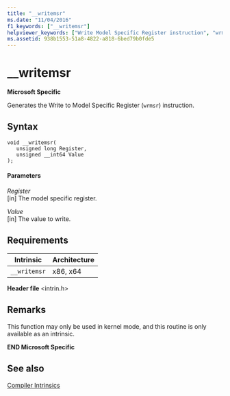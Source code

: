 ```yaml
---
title: "__writemsr"
ms.date: "11/04/2016"
f1_keywords: ["__writemsr"]
helpviewer_keywords: ["Write Model Specific Register instruction", "wrmsr instruction", "__writemsr intrinsic"]
ms.assetid: 938b1553-51a8-4822-a818-6bed79b0fde5
---
```

# __writemsr

**Microsoft Specific**

Generates the Write to Model Specific Register (`wrmsr`) instruction.

## Syntax

```
void __writemsr(
   unsigned long Register,
   unsigned __int64 Value
);
```

#### Parameters

*Register*<br/>
[in] The model specific register.

*Value*<br/>
[in] The value to write.

## Requirements

|Intrinsic|Architecture|
|---------------|------------------|
|`__writemsr`|x86, x64|

**Header file** \<intrin.h>

## Remarks

This function may only be used in kernel mode, and this routine is only available as an intrinsic.

**END Microsoft Specific**

## See also

[Compiler Intrinsics](../intrinsics/compiler-intrinsics.md)